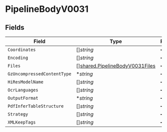 # PipelineBodyV0031


## Fields

| Field                                                                            | Type                                                                             | Required                                                                         | Description                                                                      |
| -------------------------------------------------------------------------------- | -------------------------------------------------------------------------------- | -------------------------------------------------------------------------------- | -------------------------------------------------------------------------------- |
| `Coordinates`                                                                    | []*string*                                                                       | :heavy_minus_sign:                                                               | N/A                                                                              |
| `Encoding`                                                                       | []*string*                                                                       | :heavy_minus_sign:                                                               | N/A                                                                              |
| `Files`                                                                          | [][shared.PipelineBodyV0031Files](../../models/shared/pipelinebodyv0031files.md) | :heavy_minus_sign:                                                               | N/A                                                                              |
| `GzUncompressedContentType`                                                      | **string*                                                                        | :heavy_minus_sign:                                                               | N/A                                                                              |
| `HiResModelName`                                                                 | []*string*                                                                       | :heavy_minus_sign:                                                               | N/A                                                                              |
| `OcrLanguages`                                                                   | []*string*                                                                       | :heavy_minus_sign:                                                               | N/A                                                                              |
| `OutputFormat`                                                                   | **string*                                                                        | :heavy_minus_sign:                                                               | N/A                                                                              |
| `PdfInferTableStructure`                                                         | []*string*                                                                       | :heavy_minus_sign:                                                               | N/A                                                                              |
| `Strategy`                                                                       | []*string*                                                                       | :heavy_minus_sign:                                                               | N/A                                                                              |
| `XMLKeepTags`                                                                    | []*string*                                                                       | :heavy_minus_sign:                                                               | N/A                                                                              |